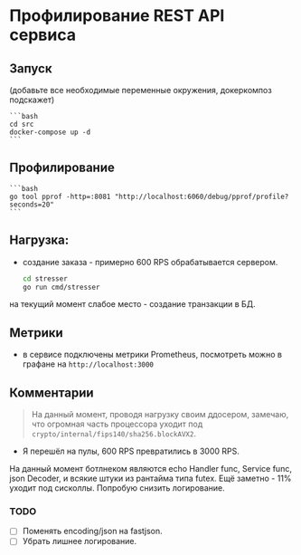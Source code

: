 # Профилирование REST API сервиса

## Запуск

(добавьте все необходимые переменные окружения, докеркомпоз подскажет)

    ```bash
    cd src
    docker-compose up -d
    ``` 

## Профилирование

    ```bash
    go tool pprof -http=:8081 "http://localhost:6060/debug/pprof/profile?seconds=20"
    ```

## Нагрузка:

- создание заказа - примерно 600 RPS обрабатывается сервером.

    ```bash
    cd stresser
    go run cmd/stresser
    ```

на текущий момент слабое место - создание транзакции в БД.


## Метрики

- в сервисе подключены метрики Prometheus, посмотреть можно в графане на `http://localhost:3000`


## Комментарии

> На данный момент, проводя нагрузку своим ддосером, замечаю, что огромная часть процессора уходит под `crypto/internal/fips140/sha256.blockAVX2`.

- Я перешёл на пулы, 600 RPS превратились в 3000 RPS.

На данный момент ботлнеком являются echo Handler func, Service func, json Decoder, и всякие штуки из рантайма
типа futex.
Ещё заметно - 11% уходит под сисколлы. Попробую снизить логирование.

### TODO

- [ ] Поменять encoding/json на fastjson.
- [ ] Убрать лишнее логирование.